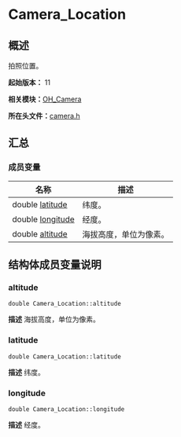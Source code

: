 # Camera_Location


## 概述

拍照位置。

**起始版本：** 11

**相关模块：**[OH_Camera](_o_h___camera.md)

**所在头文件：**[camera.h](camera_8h.md)


## 汇总


### 成员变量

| 名称 | 描述 | 
| -------- | -------- |
| double [latitude](#latitude) | 纬度。  | 
| double [longitude](#longitude) | 经度。  | 
| double [altitude](#altitude) | 海拔高度，单位为像素。  | 


## 结构体成员变量说明


### altitude

```
double Camera_Location::altitude
```
**描述**
海拔高度，单位为像素。


### latitude

```
double Camera_Location::latitude
```
**描述**
纬度。


### longitude

```
double Camera_Location::longitude
```
**描述**
经度。
